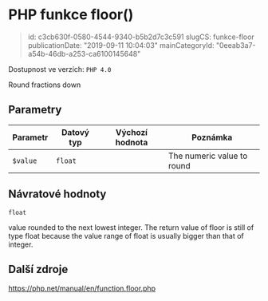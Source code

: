 PHP funkce floor()
==================

> id: c3cb630f-0580-4544-9340-b5b2d7c3c591
> slugCS: funkce-floor
> publicationDate: "2019-09-11 10:04:03"
> mainCategoryId: "0eeab3a7-a54b-46db-a253-ca6100145648"

Dostupnost ve verzích: `PHP 4.0`

Round fractions down


Parametry
--------------

| Parametr | Datový typ | Výchozí hodnota | Poznámka |
|-----|-----|-----|-----|
| `$value` | `float` |  | The numeric value to round |


Návratové hodnoty
----------------

`float`

value rounded to the next lowest integer.
The return value of floor is still of type
float because the value range of float is
usually bigger than that of integer.

Další zdroje
------------

https://php.net/manual/en/function.floor.php
